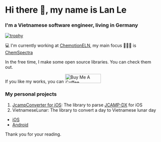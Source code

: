 # Hi there 👋, my name is Lan Le

<!--
**baolanlequang/baolanlequang** is a ✨ _special_ ✨ repository because its `README.md` (this file) appears on your GitHub profile.

Here are some ideas to get you started:

- 🔭 I’m currently working on ...
- 🌱 I’m currently learning ...
- 👯 I’m looking to collaborate on ...
- 🤔 I’m looking for help with ...
- 💬 Ask me about ...
- 📫 How to reach me: ...
- 😄 Pronouns: ...
- ⚡ Fun fact: ...
-->

### I'm a Vietnamese software engineer, living in Germany

[![trophy](https://github-profile-trophy.vercel.app/?username=baolanlequang)](https://github.com/ryo-ma/github-profile-trophy)

💻 I'm currently working at [ChemotionELN](https://github.com/ComPlat/chemotion_ELN), my main focus 👨🏻‍💻 is [ChemSpectra](https://github.com/ComPlat/chem-spectra-app)

In the free time, I make some open source libraries. You can check them out.

If you like my works, you can <a href="https://www.buymeacoffee.com/baolanlequang" target="_blank"><img src="https://cdn.buymeacoffee.com/buttons/v2/default-yellow.png" alt="Buy Me A Coffee" style="height: 30px !important;width: 117px !important;" ></a>

### My personal projects
1. [JcampConverter for iOS](https://github.com/baolanlequang/jcamp-converter-ios): The library to parse [JCAMP-DX](https://iupac.org/what-we-do/digital-standards/JCAMP-DX/) for iOS
2. VietnameseLunar: The library to convert a day to Vietnamese lunar day
  - [iOS](https://github.com/baolanlequang/VietnameseLunar-ios)
  - [Android](https://github.com/baolanlequang/VietnameseLunar-android)

Thank you for your reading.
